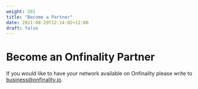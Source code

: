 ```yaml
---
weight: 201
title: "Become a Partner"
date: 2021-08-29T12:14:02+12:00
draft: false
---
```


# Become an Onfinality Partner

If you would like to have your network available on Onfinality please write to business@onfinality.io.




